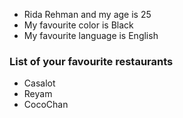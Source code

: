 - Rida Rehman and my age is 25
- My favourite color is Black
- My favourite language is English

### List of your favourite restaurants
- Casalot
- Reyam
- CocoChan
